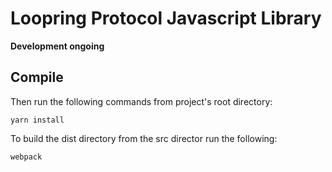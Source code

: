 # Loopring Protocol Javascript Library

**Development ongoing**

## Compile

Then run the following commands from project's root directory:
 
```
yarn install
```

To build the dist directory from the src director run the following:

```
webpack
```